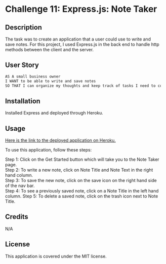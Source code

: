 # Challenge 11: Express.js: Note Taker

## Description
The task was to create an application that a user could use to write and save notes. For this project, I used Express.js in the back end to handle http methods between the client and the server.

## User Story

```md
AS A small business owner
I WANT to be able to write and save notes
SO THAT I can organize my thoughts and keep track of tasks I need to complete
```

## Installation
Installed Express and deployed through Heroku.

## Usage

[Here is the link to the deployed application on Heroku.](https://fsb-week-11-note-taker.herokuapp.com/notes)

To use this application, follow these steps:

Step 1: Click on the Get Started button which will take you to the Note Taker page. <br>
Step 2: To write a new note, click on Note Title and Note Text in the right hand column. <br>
Step 3: To save the new note, click on the save icon on the right hand side of the nav bar. <br>
Step 4: To see a previously saved note, click on a Note Title in the left hand column.
Step 5: To delete a saved note, click on the trash icon next to Note Title.

## Credits

N/A

## License

This application is covered under the MIT license.
